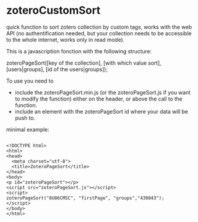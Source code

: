 # zoteroCustomSort
quick function to sort zotero collection by custom tags, works with the web API (no authentification needed, but your collection needs to be accessible to the whole internet, works only in read mode).

This is a javascription fonction with the following structure:

zoteroPageSort([key of the collection], [with which value sort], [users|groups], [id of the users|groups]);


To use you need to 
 - include the zoteroPageSort.min.js (or the zoteroPageSort.js if you want to modify the function) either on the header, or above the call to the function.
 - include an element with the zoteroPageSort id where your data will be push to.


minimal example:

<pre><code>
&lt;!DOCTYPE html&gt;
&lt;html&gt;
&lt;head&gt;
  &lt;meta charset="utf-8"&gt;
  &lt;title&gt;ZoteroPageSort&lt;/title&gt;
&lt;/head&gt;
&lt;body&gt;
&lt;p id="zoteroPageSort"&gt;&lt;/p&gt;
&lt;script src="zoteroPageSort.js"&gt;&lt;/script&gt;
&lt;script&gt;
zoteroPageSort("8U86CMSC", "firstPage", "groups","430843");
&lt;/script&gt;
&lt;/body&gt;
&lt;/html&gt;
</code></pre>
